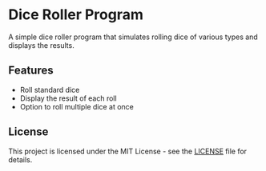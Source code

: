 # Dice Roller Program

A simple dice roller program that simulates rolling dice of various types and displays the results.

## Features

- Roll standard dice
- Display the result of each roll
- Option to roll multiple dice at once

## License 

This project is licensed under the MIT License - see the [LICENSE](LICENSE) file for details.
